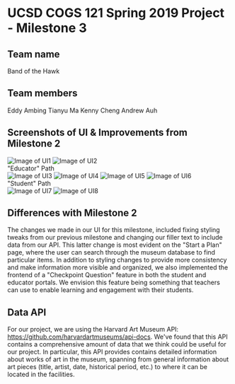 # UCSD COGS 121 Spring 2019 Project - Milestone 3
## Team name
Band of the Hawk
## Team members
Eddy Ambing
Tianyu Ma
Kenny Cheng
Andrew Auh
## Screenshots of UI & Improvements from Milestone 2
![Image of UI1](UI_Screenshots/Milestone3/ui1.png)
![Image of UI2](UI_Screenshots/Milestone3/ui2.png)  
"Educator" Path  
![Image of UI3](UI_Screenshots/Milestone3/ui3.png)
![Image of UI4](UI_Screenshots/Milestone3/ui4.png)
![Image of UI5](UI_Screenshots/Milestone3/ui5.png)
![Image of UI6](UI_Screenshots/Milestone3/ui6.png)  
"Student" Path  
![Image of UI7](UI_Screenshots/Milestone3/ui7.png)
![Image of UI8](UI_Screenshots/Milestone3/ui8.png)

## Differences with Milestone 2
The changes we made in our UI for this milestone, included fixing styling tweaks from our previous milestone and changing our filler text to include data from our API. This latter change is most evident on the "Start a Plan" page, where the user can search through the museum database to find particular items. In addition to styling changes to provide more consistency and make information more visible and organized, we also implemented the frontend of a "Checkpoint Question" feature in both the student and educator portals. We envision this feature being something that teachers can use to enable learning and engagement with their students. 

## Data API
For our project, we are using the Harvard Art Museum API: https://github.com/harvardartmuseums/api-docs.
We've found that this API contains a comprehensive amount of data that we think could be useful for our project. In particular, this API provides contains detailed information about works of art in the museum, spanning from general information about art pieces (title, artist, date, historical period, etc.) to where it can be located in the facilities.